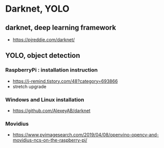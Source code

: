 # Darknet, YOLO

## darknet, deep learning framework
- https://pjreddie.com/darknet/

## YOLO, object detection

### RaspberryPi : installation instruction
- https://j-remind.tistory.com/48?category=693866
- stretch upgrade

### Windows and Linux installation
- https://github.com/AlexeyAB/darknet

### Movidius
- https://www.pyimagesearch.com/2019/04/08/openvino-opencv-and-movidius-ncs-on-the-raspberry-pi/

